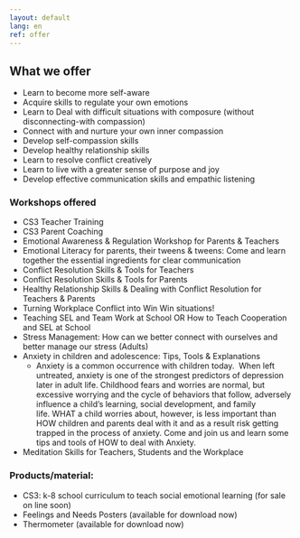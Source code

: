 ```yaml
---
layout: default
lang: en
ref: offer
---
```


<div class="box">
<h2>What we offer</h2>
</div>

<ul class="list-offer">
<li>Learn to become more self-aware</li>
<li>Acquire skills to regulate your own emotions</li>
<li>Learn to Deal with difficult situations with composure (without disconnecting-with compassion)</li>
<li>Connect with and nurture your own inner compassion</li>
<li>Develop self-compassion skills</li>
<li>Develop healthy relationship skills </li>
<li>Learn to resolve conflict creatively</li>
<li>Learn to live with a greater sense of purpose and joy</li>
<li>Develop effective communication skills and empathic listening</li>
</ul>

<h3>Workshops offered</h3>
<ul class="list-workshop">
<li>CS3 Teacher Training</li>
<li>CS3 Parent Coaching</li>
<li>Emotional Awareness & Regulation Workshop for Parents & Teachers</li>
<li>Emotional Literacy for parents, their tweens & tweens: Come and learn together the essential ingredients for clear communication</li>
<li>Conflict Resolution Skills & Tools for Teachers</li>
<li>Conflict Resolution Skills & Tools for Parents</li>
<li>Healthy Relationship Skills & Dealing with Conflict Resolution for Teachers & Parents</li>
<li>Turning Workplace Conflict into Win Win situations! </li>
<li>Teaching SEL and Team Work at School OR How to Teach Cooperation and SEL at School</li>
<li>Stress Management: How can we better connect with ourselves and better manage our stress (Adults)</li>
<li>Anxiety in children and adolescence: Tips, Tools & Explanations
<ul><li>Anxiety is a common occurrence with children today.  When left untreated, anxiety is one of the strongest predictors of depression later in adult life. Childhood fears and worries are normal, but excessive worrying and the cycle of behaviors that follow, adversely influence a child’s learning, social development, and family life. WHAT a child worries about, however, is less important than HOW children and parents deal with it and as a result risk getting trapped in the process of anxiety. Come and join us and learn some tips and tools of HOW to deal with Anxiety.</li></ul>
</li>
<li>Meditation Skills for Teachers, Students and the Workplace</li>
</ul>

<h3>Products/material:</h3>
<ul class="list-products">
<li>CS3: k-8 school curriculum to teach social emotional learning (for sale on line soon)</li>
<li>Feelings and Needs Posters (available for download now)</li>
<li>Thermometer (available for download now)</li>
</ul>
